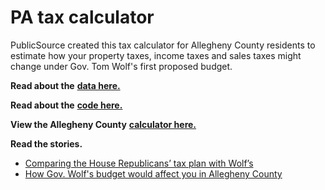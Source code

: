 # PA tax calculator
PublicSource created this tax calculator for Allegheny County residents to estimate how your property taxes, income taxes and sales taxes might change under Gov. Tom Wolf's first proposed budget.

**Read about the** [**data here.**](https://github.com/akanik/pa-tax-calculator/blob/master/about-the-data.md)

**Read about the** [**code here.**](https://github.com/akanik/pa-tax-calculator/blob/master/about-the-code.md)

**View the Allegheny County** [**calculator here.**](http://54.173.122.255/taxcalc/index.html?)

**Read the stories.**
- [Comparing the House Republicans’ tax plan with Wolf’s](http://publicsource.org/investigations/tax-calculator-comparing-house-republicans-tax-plan-with-wolf-s#.VWp06WT4-2w)
- [How Gov. Wolf's budget would affect you in Allegheny County](http://publicsource.org/investigations/tax-calculator-how-gov-wolfs-budget-would-affect-you-allegheny-county#.VSfaPpRPLek)
